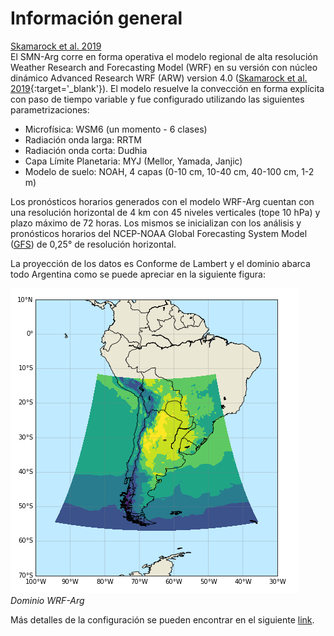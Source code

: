 # Información general
<a href="https://www2.mmm.ucar.edu/wrf/users/docs/technote/v4_technote.pdf" target="_blank">Skamarock et al. 2019</a> <br />
El SMN-Arg corre en forma operativa el modelo regional de alta resolución Weather Research and Forecasting Model (WRF) en su versión con núcleo dinámico Advanced Research WRF (ARW) version 4.0 ([Skamarock et al. 2019](https://www2.mmm.ucar.edu/wrf/users/docs/technote/v4_technote.pdf){:target='_blank'}). El modelo resuelve la convección en forma explícita con paso de tiempo variable y fue configurado utilizando las siguientes parametrizaciones: <br />
- Microfísica: WSM6 (un momento - 6 clases)
- Radiación onda larga: RRTM
- Radiación onda corta: Dudhia
- Capa Límite Planetaria: MYJ (Mellor, Yamada, Janjic)
- Modelo de suelo: NOAH, 4 capas (0-10 cm, 10-40 cm, 40-100 cm, 1-2 m)

Los pronósticos horarios generados con el modelo WRF-Arg cuentan con una resolución horizontal de 4 km con 45 niveles verticales (tope 10 hPa) y plazo máximo de 72 horas. Los mismos se inicializan con los análisis y pronósticos horarios del NCEP-NOAA Global Forecasting System Model ([GFS](https://www.emc.ncep.noaa.gov/emc/pages/numerical_forecast_systems/gfs.php)) de 0,25° de resolución horizontal.<br />

La proyección de los datos es Conforme de Lambert y el dominio abarca todo Argentina como se puede apreciar en la siguiente figura: <br />

![png](../figuras/dominioWRF4.png)  <br /> *Dominio WRF-Arg*

Más detalles de la configuración se pueden encontrar en el siguiente [link](http://repositorio.smn.gob.ar/handle/20.500.12160/1402).
